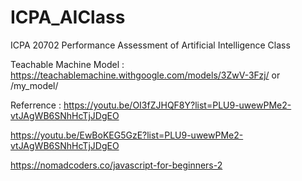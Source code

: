 # ICPA_AIClass
ICPA 20702 Performance Assessment of Artificial Intelligence Class

Teachable Machine Model : https://teachablemachine.withgoogle.com/models/3ZwV-3Fzj/ or /my_model/

Referrence :
https://youtu.be/OI3fZJHQF8Y?list=PLU9-uwewPMe2-vtJAgWB6SNhHcTjJDgEO

https://youtu.be/EwBoKEG5GzE?list=PLU9-uwewPMe2-vtJAgWB6SNhHcTjJDgEO

https://nomadcoders.co/javascript-for-beginners-2
